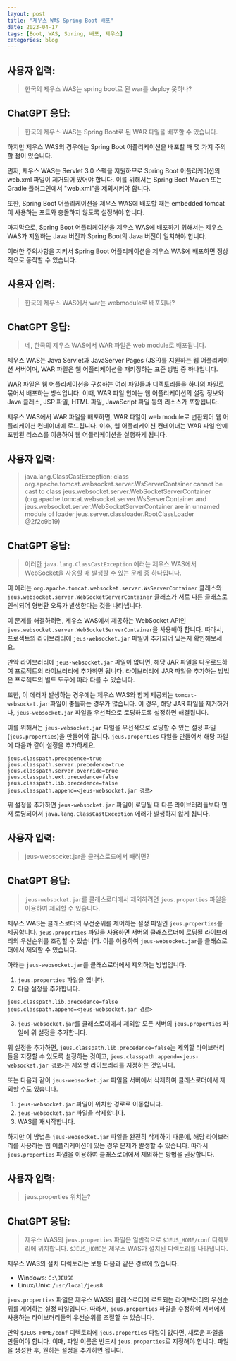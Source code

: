 ```yaml
---
layout: post
title: "제우스 WAS Spring Boot 배포"
date: 2023-04-17
tags: [Boot, WAS, Spring, 배포, 제우스]
categories: blog
---
```


## 사용자 입력:
> 한국의 제우스 WAS는 spring boot로 된 war를 deploy 못하나?

## ChatGPT 응답:
> 한국의 제우스 WAS는 Spring Boot로 된 WAR 파일을 배포할 수 있습니다. 

하지만 제우스 WAS의 경우에는 Spring Boot 어플리케이션을 배포할 때 몇 가지 주의할 점이 있습니다.

먼저, 제우스 WAS는 Servlet 3.0 스펙을 지원하므로 Spring Boot 어플리케이션의 web.xml 파일이 제거되어 있어야 합니다. 이를 위해서는 Spring Boot Maven 또는 Gradle 플러그인에서 "web.xml"을 제외시켜야 합니다.

또한, Spring Boot 어플리케이션을 제우스 WAS에 배포할 때는 embedded tomcat이 사용하는 포트와 충돌하지 않도록 설정해야 합니다.

마지막으로, Spring Boot 어플리케이션을 제우스 WAS에 배포하기 위해서는 제우스 WAS가 지원하는 Java 버전과 Spring Boot의 Java 버전이 일치해야 합니다.

이러한 주의사항을 지켜서 Spring Boot 어플리케이션을 제우스 WAS에 배포하면 정상적으로 동작할 수 있습니다.

## 사용자 입력:
> 한국의 제우스 WAS에서 war는 webmodule로 배포되나?

## ChatGPT 응답:
> 네, 한국의 제우스 WAS에서 WAR 파일은 web module로 배포됩니다. 

제우스 WAS는 Java Servlet과 JavaServer Pages (JSP)를 지원하는 웹 어플리케이션 서버이며, WAR 파일은 웹 어플리케이션을 패키징하는 표준 방법 중 하나입니다. 

WAR 파일은 웹 어플리케이션을 구성하는 여러 파일들과 디렉토리들을 하나의 파일로 묶어서 배포하는 방식입니다. 이때, WAR 파일 안에는 웹 어플리케이션의 설정 정보와 Java 클래스, JSP 파일, HTML 파일, JavaScript 파일 등의 리소스가 포함됩니다. 

제우스 WAS에서 WAR 파일을 배포하면, WAR 파일이 web module로 변환되어 웹 어플리케이션 컨테이너에 로드됩니다. 이후, 웹 어플리케이션 컨테이너는 WAR 파일 안에 포함된 리소스를 이용하여 웹 어플리케이션을 실행하게 됩니다.

## 사용자 입력:
> java.lang.ClassCastException: class org.apache.tomcat.websocket.server.WsServerContainer cannot be cast to class jeus.websocket.server.WebSocketServerContainer (org.apache.tomcat.websocket.server.WsServerContainer and jeus.websocket.server.WebSocketServerContainer are in unnamed module of loader jeus.server.classloader.RootClassLoader @2f2c9b19)

## ChatGPT 응답:
> 이러한 `java.lang.ClassCastException` 에러는 제우스 WAS에서 WebSocket을 사용할 때 발생할 수 있는 문제 중 하나입니다.

이 에러는 `org.apache.tomcat.websocket.server.WsServerContainer` 클래스와 `jeus.websocket.server.WebSocketServerContainer` 클래스가 서로 다른 클래스로 인식되어 형변환 오류가 발생한다는 것을 나타냅니다. 

이 문제를 해결하려면, 제우스 WAS에서 제공하는 WebSocket API인 `jeus.websocket.server.WebSocketServerContainer`을 사용해야 합니다. 따라서, 프로젝트의 라이브러리에 `jeus-websocket.jar` 파일이 추가되어 있는지 확인해보세요. 

만약 라이브러리에 `jeus-websocket.jar` 파일이 없다면, 해당 JAR 파일을 다운로드하여 프로젝트의 라이브러리에 추가하면 됩니다. 라이브러리에 JAR 파일을 추가하는 방법은 프로젝트의 빌드 도구에 따라 다를 수 있습니다.

또한, 이 에러가 발생하는 경우에는 제우스 WAS와 함께 제공되는 `tomcat-websocket.jar` 파일이 충돌하는 경우가 많습니다. 이 경우, 해당 JAR 파일을 제거하거나, `jeus-websocket.jar` 파일을 우선적으로 로딩하도록 설정하면 해결됩니다. 

이를 위해서는 `jeus-websocket.jar` 파일을 우선적으로 로딩할 수 있는 설정 파일(`jeus.properties`)을 만들어야 합니다. `jeus.properties` 파일을 만들어서 해당 파일에 다음과 같이 설정을 추가하세요.

```
jeus.classpath.precedence=true
jeus.classpath.server.precedence=true
jeus.classpath.server.override=true
jeus.classpath.ext.precedence=false
jeus.classpath.lib.precedence=false
jeus.classpath.append=<jeus-websocket.jar 경로>
```

위 설정을 추가하면 `jeus-websocket.jar` 파일이 로딩될 때 다른 라이브러리들보다 먼저 로딩되어서 `java.lang.ClassCastException` 에러가 발생하지 않게 됩니다.

## 사용자 입력:
> jeus-websocket.jar을 클래스로드에서 빼려면?

## ChatGPT 응답:
> `jeus-websocket.jar`를 클래스로더에서 제외하려면 `jeus.properties` 파일을 이용하여 제외할 수 있습니다. 

제우스 WAS는 클래스로더의 우선순위를 제어하는 설정 파일인 `jeus.properties`를 제공합니다. `jeus.properties` 파일을 사용하면 서버의 클래스로더에 로딩될 라이브러리의 우선순위를 조정할 수 있습니다. 이를 이용하여 `jeus-websocket.jar`를 클래스로더에서 제외할 수 있습니다.

아래는 `jeus-websocket.jar`를 클래스로더에서 제외하는 방법입니다.

1. `jeus.properties` 파일을 엽니다.
2. 다음 설정을 추가합니다.

```
jeus.classpath.lib.precedence=false
jeus.classpath.append=<jeus-websocket.jar 경로>
```

3. `jeus-websocket.jar`를 클래스로더에서 제외할 모든 서버의 `jeus.properties` 파일에 위 설정을 추가합니다.

위 설정을 추가하면, `jeus.classpath.lib.precedence=false`는 제외할 라이브러리들을 지정할 수 있도록 설정하는 것이고, `jeus.classpath.append=<jeus-websocket.jar 경로>`는 제외할 라이브러리를 지정하는 것입니다.

또는 다음과 같이 `jeus-websocket.jar` 파일을 서버에서 삭제하여 클래스로더에서 제외할 수도 있습니다. 

1. `jeus-websocket.jar` 파일이 위치한 경로로 이동합니다.
2. `jeus-websocket.jar` 파일을 삭제합니다.
3. WAS를 재시작합니다.

하지만 이 방법은 `jeus-websocket.jar` 파일을 완전히 삭제하기 때문에, 해당 라이브러리를 사용하는 웹 어플리케이션이 있는 경우 문제가 발생할 수 있습니다. 따라서 `jeus.properties` 파일을 이용하여 클래스로더에서 제외하는 방법을 권장합니다.

## 사용자 입력:
> jeus.properties 위치는?

## ChatGPT 응답:
> 제우스 WAS의 `jeus.properties` 파일은 일반적으로 `$JEUS_HOME/conf` 디렉토리에 위치합니다. `$JEUS_HOME`은 제우스 WAS가 설치된 디렉토리를 나타냅니다.

제우스 WAS의 설치 디렉토리는 보통 다음과 같은 경로에 있습니다.

- Windows: `C:\JEUS8`
- Linux/Unix: `/usr/local/jeus8`

`jeus.properties` 파일은 제우스 WAS의 클래스로더에 로드되는 라이브러리의 우선순위를 제어하는 설정 파일입니다. 따라서, `jeus.properties` 파일을 수정하여 서버에서 사용하는 라이브러리들의 우선순위를 조절할 수 있습니다.

만약 `$JEUS_HOME/conf` 디렉토리에 `jeus.properties` 파일이 없다면, 새로운 파일을 만들어야 합니다. 이때, 파일 이름은 반드시 `jeus.properties`로 지정해야 합니다. 파일을 생성한 후, 원하는 설정을 추가하면 됩니다.

